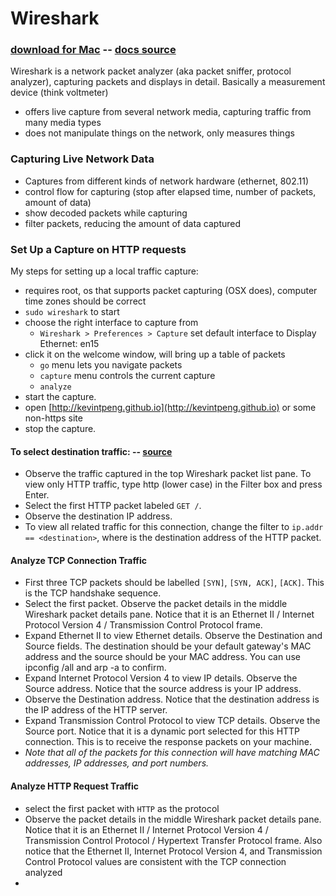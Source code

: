 # Wireshark 
### [download for Mac](https://1.na.dl.wireshark.org/osx/Wireshark%202.0.4%20Intel%2064.dmg) -- [docs source](https://www.wireshark.org/docs/wsug_html_chunked/index.html)
Wireshark is a network packet analyzer (aka packet sniffer, protocol analyzer), capturing packets and displays in detail. Basically a measurement device (think voltmeter)
- offers live capture from several network media, capturing traffic from many media types
- does not manipulate things on the network, only measures things

### Capturing Live Network Data
- Captures from different kinds of network hardware (ethernet, 802.11)
- control flow for capturing (stop after elapsed time, number of packets, amount of data)
- show decoded packets while capturing
- filter packets, reducing the amount of data captured

### Set Up a Capture on HTTP requests
My steps for setting up a local traffic capture:
- requires root, os that supports packet capturing (OSX does), computer time zones should be correct
- `sudo wireshark` to start
- choose the right interface to capture from 
  - `Wireshark > Preferences > Capture` set default interface to Display Ethernet: en15
- click it on the welcome window, will bring up a table of packets
  - `go` menu lets you navigate packets
  - `capture` menu controls the current capture
  - `analyze`
- start the capture.
- open [http://kevintpeng.github.io](http://kevintpeng.github.io) or some non-https site
- stop the capture.

#### To select destination traffic: -- [source](https://en.wikiversity.org/wiki/Wireshark/HTTP)

- Observe the traffic captured in the top Wireshark packet list pane. To view only HTTP traffic, type http (lower case) in the Filter box and press Enter.
- Select the first HTTP packet labeled `GET /`.
- Observe the destination IP address.
- To view all related traffic for this connection, change the filter to `ip.addr == <destination>`, where <destination> is the destination address of the HTTP packet.

#### Analyze TCP Connection Traffic
- First three TCP packets should be labelled `[SYN]`, `[SYN, ACK]`, `[ACK]`. This is the TCP handshake sequence.
- Select the first packet. Observe the packet details in the middle Wireshark packet details pane. Notice that it is an Ethernet II / Internet Protocol Version 4 / Transmission Control Protocol frame.
- Expand Ethernet II to view Ethernet details. Observe the Destination and Source fields. The destination should be your default gateway's MAC address and the source should be your MAC address. You can use ipconfig /all and arp -a to confirm.
- Expand Internet Protocol Version 4 to view IP details. Observe the Source address. Notice that the source address is your IP address.
- Observe the Destination address. Notice that the destination address is the IP address of the HTTP server.
- Expand Transmission Control Protocol to view TCP details. Observe the Source port. Notice that it is a dynamic port selected for this HTTP connection. This is to receive the response packets on your machine.
- *Note that all of the packets for this connection will have matching MAC addresses, IP addresses, and port numbers.*

#### Analyze HTTP Request Traffic
- select the first packet with `HTTP` as the protocol
- Observe the packet details in the middle Wireshark packet details pane. Notice that it is an Ethernet II / Internet Protocol Version 4 / Transmission Control Protocol / Hypertext Transfer Protocol frame. Also notice that the Ethernet II, Internet Protocol Version 4, and Transmission Control Protocol values are consistent with the TCP connection analyzed
- 
